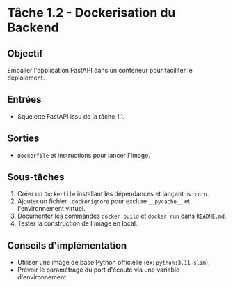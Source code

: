 # Tâche 1.2 - Dockerisation du Backend

## Objectif
Emballer l'application FastAPI dans un conteneur pour faciliter le déploiement.

## Entrées
- Squelette FastAPI issu de la tâche 1.1.

## Sorties
- `Dockerfile` et instructions pour lancer l'image.

## Sous-tâches
1. Créer un `Dockerfile` installant les dépendances et lançant `uvicorn`.
2. Ajouter un fichier `.dockerignore` pour exclure `__pycache__` et l'environnement virtuel.
3. Documenter les commandes `docker build` et `docker run` dans `README.md`.
4. Tester la construction de l'image en local.

## Conseils d'implémentation
- Utiliser une image de base Python officielle (ex: `python:3.11-slim`).
- Prévoir le paramétrage du port d'écoute via une variable d'environnement.
